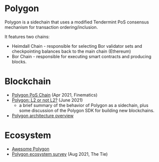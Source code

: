 Polygon
=========

Polygon is a sidechain that uses a modified Tendermint PoS consensus mechanism for transaction ordering/inclusion. 

It features two chains:
* Heimdall Chain - responsible for selecting Bor validator sets and checkpointing balances back to the main chain (Ethereum)
* Bor Chain - responsible for executing smart contracts and producing blocks.

# Blockchain
* [Polygon PoS Chain](https://finematics.com/polygon-commit-chain-explained/) (Apr 2021, Finematics)
* [Polygon: L2 or not L2?](https://adlrocha.substack.com/p/adlrocha-polygon-l2-or-not-l2) (June 2021)
  * a brief summary of the behavior of Polygon as a sidechain, plus some discussion of the Polygon SDK for building new blockchains.
* [Polygon architecture overview](https://docs.polygon.technology/docs/contribute/polygon-architecture/)

# Ecosystem
* [Awesome Polygon](http://awesomepolygon.com)
* [Polygon ecosystem survey](https://research.thetie.io/polygon-matic-research/) (Aug 2021, The Tie)

